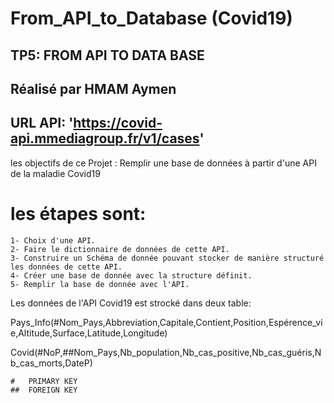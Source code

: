 # From_API_to_Database (Covid19)

TP5: FROM API TO DATA BASE
-------------------------
Réalisé par HMAM Aymen
--------------------------
URL API: 'https://covid-api.mmediagroup.fr/v1/cases' 
--------------------------------------------------
les objectifs de ce Projet : Remplir une base de données à partir d'une API de la maladie Covid19

# les étapes sont:
	1- Choix d'une API.
	2- Faire le dictionnaire de données de cette API.
  	3- Construire un Schéma de donnée pouvant stocker de manière structuré les données de cette API.
	4- Créer une base de donnée avec la structure définit.
	5- Remplir la base de donnée avec l'API.


Les données de l'API Covid19 est strocké dans deux table:

Pays_Info(#Nom_Pays,Abbreviation,Capitale,Contient,Position,Espérence_vie,Altitude,Surface,Latitude,Longitude)

Covid(#NoP,##Nom_Pays,Nb_population,Nb_cas_positive,Nb_cas_guéris,Nb_cas_morts,DateP)

	#	PRIMARY KEY
	##	FOREIGN KEY
